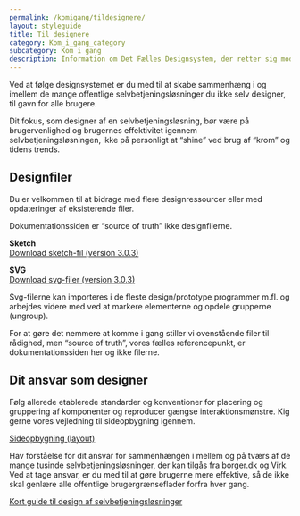 ```yaml
---
permalink: /komigang/tildesignere/
layout: styleguide
title: Til designere
category: Kom_i_gang_category
subcategory: Kom i gang
description: Information om Det Fælles Designsystem, der retter sig mod designere
---
```


<p class="font-lead">Ved at følge designsystemet er du med til at skabe sammenhæng i og imellem de mange offentlige selvbetjeningsløsninger du ikke selv designer, til gavn for alle brugere.</p>
<p>Dit fokus, som designer af en selvbetjeningsløsning, bør være på brugervenlighed og brugernes effektivitet igennem selvbetjeningsløsningen, ikke på personligt at “shine” ved brug af “krom” og tidens trends. </p>

<h2>Designfiler</h2>
<p>Du er velkommen til at bidrage med flere designressourcer eller med opdateringer af eksisterende filer.</p>
<div class="alert alert-warning alert--paragraph" role="alert" aria-label="Beskedbox der viser en advarsel">
    <div class="alert-body">
        <p class="alert-text">Dokumentationssiden er “source of truth” ikke designfilerne.</p>
    </div>
</div>
<p>
    <strong>Sketch</strong><br />
    <a href="/downloads/Det_Faelles_Designsystem (Version 3.0.3).sketch">Download sketch-fil (version 3.0.3)</a>
</p>
<p>
    <strong>SVG</strong><br />
    <a href="/downloads/FDS v303 SVG.zip">Download svg-filer (version 3.0.3)</a>
</p>
<p>Svg-filerne kan importeres i de fleste design/prototype programmer m.fl. og arbejdes videre med ved at markere elementerne og opdele grupperne (ungroup).</p>
<p>For at gøre det nemmere at komme i gang stiller vi ovenstående filer til rådighed, men “source of truth”, vores fælles referencepunkt, er dokumentationssiden her og ikke filerne. </p>

<h2>Dit ansvar som designer</h2>
<p>Følg allerede etablerede standarder og konventioner for placering og gruppering af komponenter og reproducer gængse interaktionsmønstre. Kig gerne vores vejledning til sideopbygning igennem. </p>
<p><a href="/komigang/tildesignere/sideopbygning/">Sideopbygning (layout)</a></p>
<p>Hav forståelse for dit ansvar for sammenhængen i mellem og på tværs af de mange tusinde selvbetjeningsløsninger, der kan tilgås fra borger.dk og Virk. Ved at tage ansvar, er du med til at gøre brugerne mere effektive, så de ikke skal genlære alle offentlige brugergrænseflader forfra hver gang. </p>
<p><a href="/komigang/tildesignere/design-selvbetjeningsloesninger/">Kort guide til design af selvbetjeningsløsninger</a></p>
